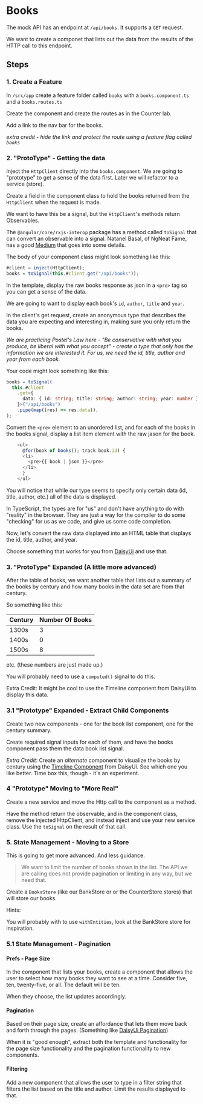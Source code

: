 # Books

The mock API has an endpoint at `/api/books`. It supports a `GET` request.

We want to create a componet that lists out the data from the results of the HTTP call to this endpoint.

## Steps

### 1. Create a Feature

In `/src/app` create a feature folder called `books` with a `books.component.ts` and a `books.routes.ts`

Create the component and create the routes as in the Counter lab.

Add a link to the nav bar for the books.

_extra credit - hide the link and protect the route using a feature flag called `books`_

### 2. "ProtoType" - Getting the data

Inject the `HttpClient` directly into the `books.component`. We are going to "prototype" to get a sense of the data first.
Later we will refactor to a service (store).

Create a field in the component class to hold the books returned from the `HttpClient` when the request is made.

We want to have this be a signal, but the `HttpClient`'s methods return Observables.

The `@angular/core/rxjs-interop` package has a method called `toSignal` that can convert an observable into a signal. Natanel Basal, of NgNeat Fame, has a good [Medium](https://netbasal.com/converting-observables-to-signals-in-angular-what-you-need-to-know-4f5474c765a0) that goes into some details.

The body of your component class might look something like this:

```typescript
#client = inject(HttpClient);
books = toSignal(this.#client.get("/api/books"));
```

In the template, display the raw books response as json in a `<pre>` tag so you can get a sense of the data.

We are going to want to display each book's `id`, `author`, `title` and `year`.

In the client's get request, create an anonymous type that describes the data you are expecting and interesting in, making sure you only return the books.

*We are practicing Postel's Law here - "Be conservative with what you produce, be liberal with what you accept" - create a type that *only* has the information we are interested it. For us, we need the id, title, author and year from each book.*

Your code might look something like this:

```typescript
books = toSignal(
  this.#client
    .get<{
      data: { id: string; title: string; author: string; year: number }[];
    }>("/api/books")
    .pipe(map((res) => res.data)),
);
```

Convert the `<pre>` element to an unordered list, and for each of the books in the books signal, display a list item element with the raw jason for the book.

```typescript
    <ul>
      @for(book of books(); track book.id) {
      <li>
        <pre>{{ book | json }}</pre>
      </li>
      }
    </ul>
```

You will notice that while our type seems to specify only certain data (id, title, author, etc.) all of the data is displayed.

In TypeScript, the types are for "us" and don't have anything to do with "reality" in the browser. They are just a way for the compiler to do some "checking" for us as we code, and give us some code completion.

Now, let's convert the raw data displayed into an HTML table that displays the id, title, author, and year.

Choose something that works for you from [DaisyUi](https://daisyui.com/components/table/) and use that.

### 3. "ProtoType" Expanded (A little more advanced)

After the table of books, we want another table that lists out a summary of the books by century and how many books in the data set are from that century.

So something like this:

| Century | Number Of Books |
| ------- | --------------- |
| 1300s   | 3               |
| 1400s   | 0               |
| 1500s   | 8               |

etc. (these numbers are just made up.)

You will probably need to use a `computed()` signal to do this.

Extra Credit: It might be cool to use the Timeline component from DaisyUi to display this data.

### 3.1 "Prototype" Expanded - Extract Child Components

Create two new components - one for the book list component, one for the century summary.

Create required signal inputs for each of them, and have the books component pass them the data book list signal.

_Extra Credit_: Create an _alternate_ component to visualize the books by century using the [Timeline Component](https://daisyui.com/components/timeline/) from DaisyUi. See which one you like better. Time box this, though - it's an experiment.

### 4 "Prototype" Moving to "More Real"

Create a new service and move the Http call to the component as a method.

Have the method return the observable, and in the component class, remove the injected HttpClient, and instead inject and use your new service class. Use the `toSignal` on the result of that call.

### 5. State Management - Moving to a Store

This is going to get more advanced. And less guidance.

> We want to limit the number of books shown in the list. The API we are calling does not provide pagination or limiting in any way, but we need that.

Create a `BooksStore` (like our BankStore or or the CounterStore stores) that will store our books.

Hints:

You will probably with to use `withEntities`, look at the BankStore store for inspiration.

### 5.1 State Management - Pagination

#### Prefs - Page Size

In the component that lists your books, create a component that allows the user to select how many books they want to see at a time. Consider five, ten, twenty-five, or all. The default will be ten.

When they choose, the list updates accordingly.

#### Pagination

Based on their page size, create an affordance that lets them move back and forth through the pages. (Something like [DaisyUi Pagination](https://daisyui.com/components/pagination/))

When it is "good enough", extract both the template and functionality for the page size functionality and the pagination functionality to new components.

#### Filtering

Add a new component that allows the user to type in a filter string that filters the list based on the title and author. Limit the results displayed to that.
